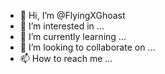 - 👋 Hi, I’m @FlyingXGhoast
- 👀 I’m interested in ...
- 🌱 I’m currently learning ...
- 💞️ I’m looking to collaborate on ...
- 📫 How to reach me ...

<!---
FlyingXGhoast/FlyingXGhoast is a ✨ special ✨ repository because its `README.md` (this file) appears on your GitHub profile.
You can click the Preview link to take a look at your changes.
--->
